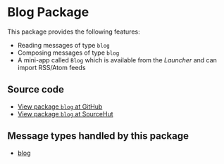# Blog Package

This package provides the following features:

* Reading messages of type `blog`
* Composing messages of type `blog`
* A mini-app called `Blog` which is available from the _Launcher_ and can import RSS/Atom feeds

## Source code
* [View package `blog` at GitHub](https://github.com/soapdog/patchfox/blob/master/src/packages/blog) 
* [View package `blog` at SourceHut](https://git.sr.ht/~soapdog/patchfox/tree/master/item/src/packages/blog)

## Message types handled by this package

* [blog](/message_types/blog)
